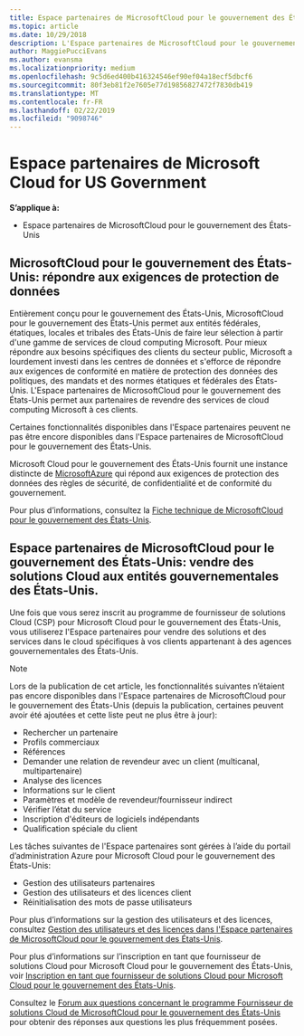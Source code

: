 ```yaml
---
title: Espace partenaires de MicrosoftCloud pour le gouvernement des États-Unis | Espace partenaires de MicrosoftCloud pour le gouvernement des États-Unis
ms.topic: article
ms.date: 10/29/2018
description: L'Espace partenaires de MicrosoftCloud pour le gouvernement des États-Unis est le portail d’entreprise des partenaires Microsoft qui souhaitent proposer des solutions Microsoft Cloud aux clients travaillant avec des agences gouvernementales des États-Unis.
author: MaggiePucciEvans
ms.author: evansma
ms.localizationpriority: medium
ms.openlocfilehash: 9c5d6ed400b416324546ef90ef04a18ecf5dbcf6
ms.sourcegitcommit: 80f3eb81f2e7605e77d19856827472f7830db419
ms.translationtype: MT
ms.contentlocale: fr-FR
ms.lasthandoff: 02/22/2019
ms.locfileid: "9098746"
---
```

# <a name="partner-center-for-microsoft-cloud-for-us-government"></a>Espace partenaires de Microsoft Cloud for US Government

**S’applique à:**

-  Espace partenaires de MicrosoftCloud pour le gouvernement des États-Unis

## <a name="microsoft-cloud-for-us-government-meeting-data-protection-requirements"></a>MicrosoftCloud pour le gouvernement des États-Unis: répondre aux exigences de protection de données 

Entièrement conçu pour le gouvernement des États-Unis, MicrosoftCloud pour le gouvernement des États-Unis permet aux entités fédérales, étatiques, locales et tribales des États-Unis de faire leur sélection à partir d'une gamme de services de cloud computing Microsoft. Pour mieux répondre aux besoins spécifiques des clients du secteur public, Microsoft a lourdement investi dans les centres de données et s'efforce de répondre aux exigences de conformité en matière de protection des données des politiques, des mandats et des normes étatiques et fédérales des États-Unis. L'Espace partenaires de MicrosoftCloud pour le gouvernement des États-Unis permet aux partenaires de revendre des services de cloud computing Microsoft à ces clients.

Certaines fonctionnalités disponibles dans l'Espace partenaires peuvent ne pas être encore disponibles dans l'Espace partenaires de MicrosoftCloud pour le gouvernement des États-Unis.

Microsoft Cloud pour le gouvernement des États-Unis fournit une instance distincte de [MicrosoftAzure](https://azure.microsoft.com/en-us/overview/clouds/government/) qui répond aux exigences de protection des données des règles de sécurité, de confidentialité et de conformité du gouvernement. 

Pour plus d’informations, consultez la [Fiche technique de MicrosoftCloud pour le gouvernement des États-Unis](https://download.microsoft.com/download/C/9/C/C9CA3002-DFC4-4ADA-841F-DF42AEC042FB/Microsoft_Azure_Government_Datasheet_EN_US.PDF).

## <a name="partner-center-for-microsoft-cloud-for-us-government-selling-cloud-solutions-to-us-government-entities"></a>Espace partenaires de MicrosoftCloud pour le gouvernement des États-Unis: vendre des solutions Cloud aux entités gouvernementales des États-Unis.

Une fois que vous serez inscrit au programme de fournisseur de solutions Cloud (CSP) pour Microsoft Cloud pour le gouvernement des États-Unis, vous utiliserez l'Espace partenaires pour vendre des solutions et des services dans le cloud spécifiques à vos clients appartenant à des agences gouvernementales des États-Unis. 

> [!NOTE]  
> Lors de la publication de cet article, les fonctionnalités suivantes n’étaient pas encore disponibles dans l'Espace partenaires de MicrosoftCloud pour le gouvernement des États-Unis (depuis la publication, certaines peuvent avoir été ajoutées et cette liste peut ne plus être à jour):

- Rechercher un partenaire
- Profils commerciaux
- Références
- Demander une relation de revendeur avec un client (multicanal, multipartenaire)
- Analyse des licences
- Informations sur le client
- Paramètres et modèle de revendeur/fournisseur indirect
- Vérifier l’état du service
- Inscription d'éditeurs de logiciels indépendants
- Qualification spéciale du client

Les tâches suivantes de l'Espace partenaires sont gérées à l’aide du portail d’administration Azure pour Microsoft Cloud pour le gouvernement des États-Unis: 

-   Gestion des utilisateurs partenaires
-   Gestion des utilisateurs et des licences client
-   Réinitialisation des mots de passe utilisateurs

Pour plus d’informations sur la gestion des utilisateurs et des licences, consultez [Gestion des utilisateurs et des licences dans l'Espace partenaires de MicrosoftCloud pour le gouvernement des États-Unis](user-management-in-partner-center-for-microsoft-us-govt-cloud.md).

Pour plus d’informations sur l’inscription en tant que fournisseur de solutions Cloud pour Microsoft Cloud pour le gouvernement des États-Unis, voir [Inscription en tant que fournisseur de solutions Cloud pour Microsoft Cloud pour le gouvernement des États-Unis](enroll-in-csp-for-microsoft-us-govt-cloud.md).

Consultez le [Forum aux questions concernant le programme Fournisseur de solutions Cloud de MicrosoftCloud pour le gouvernement des États-Unis](faq-for-us-govt-cloud.md) pour obtenir des réponses aux questions les plus fréquemment posées.